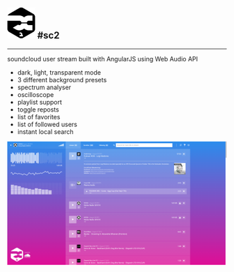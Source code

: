 ![alt text](https://raw.githubusercontent.com/dekztah/sc2/master/app/images/sc2_small.png)  #sc2
---
---
soundcloud user stream built with AngularJS using Web Audio API


- dark, light, transparent mode
- 3 different background presets
- spectrum analyser
- oscilloscope
- playlist support
- toggle reposts
- list of favorites
- list of followed users
- instant local search

![alt tag](https://raw.githubusercontent.com/dekztah/sc2/master/sc2_preview.png)
